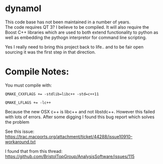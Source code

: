 # dynamol

This code base has not been maintained in a number of years.  
The code requires QT 3?  I believe to be compiled.
It will also require the Boost C++ libraries which are used to both extend functionality to python as well as embedding the pythogn interpretor for command line scripting.

Yes I really need to bring this project back to life.. and to be fair open sourcing it was the first step in that direction.


Compile Notes:
=============
You must compile with: 

```QMAKE_CXXFLAGS += -stdlib=libc++ -std=c++11```

```QMAKE_LFLAGS += -lc++```

Because the new OSX c++ is libc++ and not libstdc++.
However this failed with lots of errors.  After some digging I found this bug report which
solves the problem

See this issue: https://trac.macports.org/attachment/ticket/44288/issue10910-workaround.txt

I found that from this thread:
https://github.com/BristolTopGroup/AnalysisSoftware/issues/115

